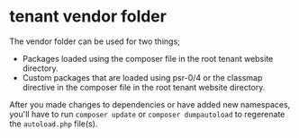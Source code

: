 # tenant vendor folder

The vendor folder can be used for two things;

- Packages loaded using the composer file in the root tenant website directory.
- Custom packages that are loaded using psr-0/4 or the classmap directive in the composer file in the root tenant website directory.

After you made changes to dependencies or have added new namespaces, you'll have to run `composer update` or `composer dumpautoload` to
regerenate the `autoload.php` file(s).